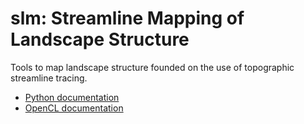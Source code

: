 # slm: Streamline Mapping of Landscape Structure  #

Tools to map landscape structure founded on the use of topographic streamline tracing.

   - [Python documentation](https://cstarknyc.github.io/slm)
   - [OpenCL documentation](https://github.com/cstarknyc/slm/base)
